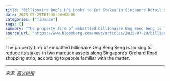 ```yaml
---
title: "Billionaire Ong’s HPL Looks to Cut Stakes in Singapore Retail Strip"
date: 2025-07-29T01:38:26+08:00
categories: ["finance"]
tags: []
summary: "The property firm of embattled billionaire Ong Beng Seng is looking to reduce its stakes in two marquee assets along Singapore’s Orchard Road shopping strip, according to people familiar with the matt"
source_url: "https://www.bloomberg.com/news/articles/2025-07-29/billionaire-ong-beng-seng-s-hpl-seeking-to-cut-stakes-in-orchard-road-properties"
---
```


The property firm of embattled billionaire Ong Beng Seng is looking to reduce its stakes in two marquee assets along Singapore’s Orchard Road shopping strip, according to people familiar with the matter.

---

*来源: [原文链接](https://www.bloomberg.com/news/articles/2025-07-29/billionaire-ong-beng-seng-s-hpl-seeking-to-cut-stakes-in-orchard-road-properties)*
